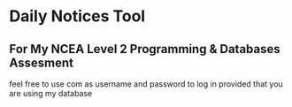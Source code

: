 # Daily Notices Tool
## For My NCEA Level 2 Programming & Databases Assesment

feel free to use com as username and password to log in provided that you are using my database
